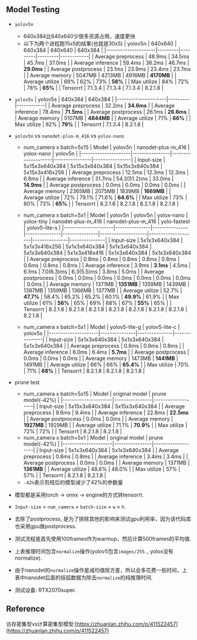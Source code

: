 ## Model Testing

- `yolov5n`
  * 640x384比640x640少很多资源占用，速度更快
  * 以下为两个进程跑15x5的结果(也就是30x5)
    | yolov5n             | 640x640 | 640x384 | 640x640 | 640x384    |
    |---------------------|---------|---------|---------|------------|
    | Average preprocess  | 48.9ms  | 34.5ms  | 45.7ms  | 37.0ms     |
    | Average inference   | 59.4ms  | 38.2ms  | 46.7ms  | **29.0ms** |
    | Average postprocess | 23.1ms  | 23.9ms  | 23.4ms  | 23.7ms     |
    | Average memory      | 5047MB  | 4213MB  | 4916MB  | **4170MB** |
    | Average utilize     | 69%     | 62%     | 73%     | **58%**    |
    | Max utilize         | 84%     | 72%     | 78%     | **65%**    |
    | Tensorrt            | 7.1.3.4 | 7.1.3.4 | 7.1.3.4 | 8.2.1.8    |

- `yolov5s`
    | yolov5s             | 640x384 | 640x384    |
    |---------------------|---------|------------|
    | Average preprocess  | 32.2ms  | **34.6ms** |
    | Average inference   | 78.4ms  | **71.5ms** |
    | Average postprocess | 26.1ms  | **26.6ms** |
    | Average memory      | 5107MB  | **4844MB** |
    | Average utilize     | 71%     | **66%**    |
    | Max utilize         | 82%     | **79%**    |
    | Tensorrt            | 7.1.3.4 | 8.2.1.8    |


- `yolov5n` vs `nanodet-plus-m_416` vs `yolox-nano`
  * num_camera x batch=5x15
    | Model               | yolov5n        | nanodet-plus-m_416 | yolox-nano     | yolov5n        |
    |---------------------|----------------|--------------------|----------------|----------------|
    | Input-size          | 5x15x3x640x384 | 5x15x3x640x384     | 5x15x3x640x384 | 5x15x3x416x256 |
    | Average preprocess  | 12.5ms         | 12.3ms             | 12.3ms         | 6.8ms          |
    | Average inference   | 31.7ms         | 54.3(51.2)ms       | 33.0ms         | **14.9ms**     |
    | Average postprocess | 0.0ms          | 0.0ms              | 0.0ms          | 0.0ms          |
    | Average memory      | 2365MB         | 2075MB             | 1839MB         | **1669MB**     |
    | Average utilize     | 72%            | 79.1%              | 71.6%          | **64.6%**      |
    | Max utilize         | 73%            | 80%                | 73%            | **65%**        |
    | Tensorrt            | 8.2.1.8        | 8.2.1.8            | 8.2.1.8        | 8.2.1.8        |

  * num_camera x batch=5x1
    | Model               | yolov5n       | yolov5n       | yolox-nano    | yolox-tiny    | nanodet-plus-m_416 | nanodet-plus-m_416 | yolo-fastest  | yolov5-lite-s |
    |---------------------|---------------|---------------|---------------|---------------|--------------------|--------------------|---------------|---------------|
    | Input-size          | 5x1x3x640x384 | 5x1x3x416x256 | 5x1x3x640x384 | 5x1x3x640x384 | 5x1x3x640x384      | 5x1x3x416x416      | 5x1x3x640x384 | 5x1x3x640x384 |
    | Average preprocess  | 0.8ms         | 0.8ms         | 0.8ms         | 0.8ms         | 0.8ms              | 0.6ms              | 0.8ms         | 0.8ms         |
    | Average inference   | 3.9ms         | **3.1ms**     | 4.5ms         | 6.1ms         | 7.0(6.3)ms         | 6.3(5.5)ms         | 3.8ms         | 5.0ms         |
    | Average postprocess | 0.0ms         | 0.0ms         | 0.0ms         | 0.0ms         | 0.0ms              | 0.0ms              | 0.0ms         | 0.0ms         |
    | Average memory      | 1371MB        | **1351MB**    | 1359MB        | 1439MB        | 1387MB             | 1359MB             | 1366MB        | 1377MB        |
    | Average utilize     | 52.7%         | **47.7%**     | 58.4%         | 65.2%         | 65.2%              | 60.1%              | **49.9%**     | 61.9%         |
    | Max utilize         | 61%           | **56%**       | 65%           | 69%           | 68%                | 67%                | **55%**       | 65%           |
    | Tensorrt            | 8.2.1.8       | 8.2.1.8       | 8.2.1.8       | 8.2.1.8       | 8.2.1.8            | 8.2.1.8            | 8.2.1.8       | 8.2.1.8       |
  * num_camera x batch=5x1
    | Model               | yolov5-lite-g | yolov5-lite-c | yolov5s       |
    |---------------------|---------------|---------------|---------------|
    | Input-size          | 5x1x3x640x384 | 5x1x3x640x384 | 5x1x3x640x384 |
    | Average preprocess  | 0.8ms         | 0.8ms         | 0.8ms         |
    | Average inference   | 6.0ms         | 6.4ms         | **5.7ms**     |
    | Average postprocess | 0.0ms         | 0.0ms         | 0.0ms         |
    | Average memory      | 1473MB        | **1441MB**    | 1491MB        |
    | Average utilize     | 66%           | 66%           | **65.4%**     |
    | Max utilize         | 70%           | 71%           | **68%**       |
    | Tensorrt            | 8.2.1.8       | 8.2.1.8       | 8.2.1.8       |

- prune test
  * num_camera x batch=5x15
    | Model               | original model | prune model(-42%) |
    |---------------------|----------------|-------------------|
    | Input-size          | 5x15x3x640x384 | 5x15x3x640x384    |
    | Average preprocess  | 9.6ms          | 9.4ms             |
    | Average inference   | 22.8ms         | **22.5ms**        |
    | Average postprocess | 0.0ms          | 0.0ms             |
    | Average memory      | **1927MB**     | 1929MB            |
    | Average utilize     | 71.1%          | **70.9%**         |
    | Max utilize         | 72%            | 72%               |
    | Tensorrt            | 8.2.1.8        | 8.2.1.8           |
  * num_camera x batch=5x1
    | Model               | original model | prune model(-42%) |
    |---------------------|----------------|-------------------|
    | Input-size          | 5x1x3x640x384  | 5x1x3x640x384     |
    | Average preprocess  | 0.8ms          | 0.8ms             |
    | Average inference   | 3.4ms          | 3.4ms             |
    | Average postprocess | 0.0ms          | 0.0ms             |
    | Average memory      | 1371MB         | **1361MB**        |
    | Average utilize     | 48.6%          | 48.0%             |
    | Max utilize         | 57%            | 57%               |
    | Tensorrt            | 8.2.1.8        | 8.2.1.8           |
  * `-42%`表示剪枝后的模型减少了42%的参数量

- 模型都是采用torch -> onnx -> engine的方式转tensorrt.
- `Input-size` = `num_camera` × `batch-size` × `w` × `h`.
- 去除了postprocess, 是为了排除其他的影响来测试gpu利用率，因为该代码库也采用gpu做postprocess.
- 测试流程是首先使用100frames作为warmup，然后计算500frames的平均值.
- 上表推理时间包含`normalize`操作(yolov5包含`images/255.`, yolox没有normalize).
- 由于nanodet的`normalize`操作是减均值除方差，所以会多花费一些时间，上表中nanodet后面的括弧数据为除去`normalize`的纯推理时间.
- 测试设备: RTX2070super.

## Reference
访存密集型vs计算密集型模型:[https://zhuanlan.zhihu.com/p/411522457](https://zhuanlan.zhihu.com/p/411522457)
